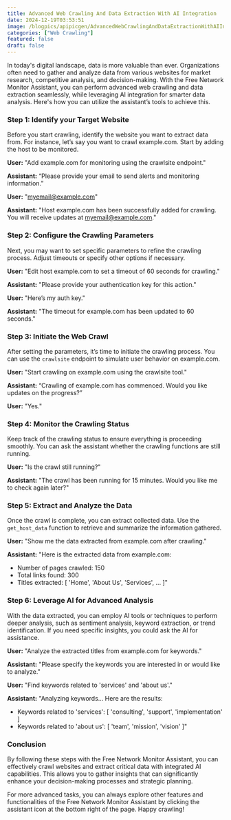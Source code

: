 ```yaml
---
title: Advanced Web Crawling And Data Extraction With AI Integration
date: 2024-12-19T03:53:51
image: /blogpics/apipicgen/AdvancedWebCrawlingAndDataExtractionWithAIIntegration-8RGXVX9NM8.jpg
categories: ["Web Crawling"]
featured: false
draft: false
---
```

In today's digital landscape, data is more valuable than ever. Organizations often need to gather and analyze data from various websites for market research, competitive analysis, and decision-making. With the Free Network Monitor Assistant, you can perform advanced web crawling and data extraction seamlessly, while leveraging AI integration for smarter data analysis. Here's how you can utilize the assistant’s tools to achieve this.

### Step 1: Identify your Target Website

Before you start crawling, identify the website you want to extract data from. For instance, let’s say you want to crawl example.com. Start by adding the host to be monitored.

**User:** "Add example.com for monitoring using the crawlsite endpoint."

**Assistant:** “Please provide your email to send alerts and monitoring information.”

**User:** "myemail@example.com"

**Assistant:** "Host example.com has been successfully added for crawling. You will receive updates at myemail@example.com."

### Step 2: Configure the Crawling Parameters 

Next, you may want to set specific parameters to refine the crawling process. Adjust timeouts or specify other options if necessary.

**User:** "Edit host example.com to set a timeout of 60 seconds for crawling."

**Assistant:** "Please provide your authentication key for this action."

**User:** "Here’s my auth key."

**Assistant:** "The timeout for example.com has been updated to 60 seconds."

### Step 3: Initiate the Web Crawl

After setting the parameters, it’s time to initiate the crawling process. You can use the `crawlsite` endpoint to simulate user behavior on example.com.

**User:** "Start crawling on example.com using the crawlsite tool."

**Assistant:** “Crawling of example.com has commenced. Would you like updates on the progress?”

**User:** "Yes."

### Step 4: Monitor the Crawling Status

Keep track of the crawling status to ensure everything is proceeding smoothly. You can ask the assistant whether the crawling functions are still running.

**User:** "Is the crawl still running?"

**Assistant:** "The crawl has been running for 15 minutes. Would you like me to check again later?"

### Step 5: Extract and Analyze the Data

Once the crawl is complete, you can extract collected data. Use the `get_host_data` function to retrieve and summarize the information gathered.

**User:** "Show me the data extracted from example.com after crawling."

**Assistant:** "Here is the extracted data from example.com: 
- Number of pages crawled: 150 
- Total links found: 300 
- Titles extracted: [ 'Home', 'About Us', 'Services', ... ]"

### Step 6: Leverage AI for Advanced Analysis

With the data extracted, you can employ AI tools or techniques to perform deeper analysis, such as sentiment analysis, keyword extraction, or trend identification. If you need specific insights, you could ask the AI for assistance.

**User:** "Analyze the extracted titles from example.com for keywords."

**Assistant:** "Please specify the keywords you are interested in or would like to analyze."

**User:** "Find keywords related to 'services' and 'about us'."

**Assistant:** "Analyzing keywords… Here are the results: 
- Keywords related to 'services': [ 'consulting', 'support', 'implementation' ]
- Keywords related to 'about us': [ 'team', 'mission', 'vision' ]"

### Conclusion

By following these steps with the Free Network Monitor Assistant, you can effectively crawl websites and extract critical data with integrated AI capabilities. This allows you to gather insights that can significantly enhance your decision-making processes and strategic planning.

For more advanced tasks, you can always explore other features and functionalities of the Free Network Monitor Assistant by clicking the assistant icon at the bottom right of the page. Happy crawling!